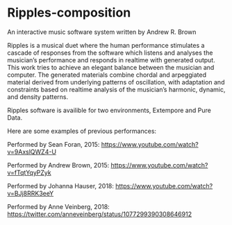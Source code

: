 # Ripples-composition

An interactive music software system written by Andrew R. Brown

Ripples is a musical duet where the human performance stimulates a cascade of responses from the software which listens and analyses the musician’s performance and responds in realtime with generated output. This work tries to achieve an elegant balance between the musician and computer. The generated materials combine chordal and arpeggiated material derived from underlying patterns of oscillation, with adaptation and constraints based on realtime analysis of the musician’s harmonic, dynamic, and density patterns.

Ripples software is availible for two environments, Extempore and Pure Data.

Here are some examples of previous performances:

Performed by Sean Foran, 2015: https://www.youtube.com/watch?v=9AxslQWZ4-U

Performed by Andrew Brown, 2015: https://www.youtube.com/watch?v=fTqtYqyPZyk

Performed by Johanna Hauser, 2018: https://www.youtube.com/watch?v=BJj8RRK3eeY

Performed by Anne Veinberg, 2018: https://twitter.com/anneveinberg/status/1077299390308646912
